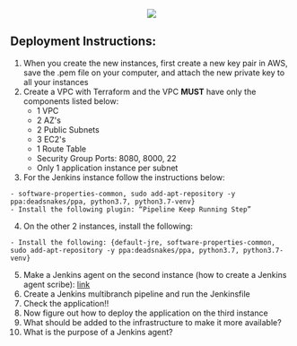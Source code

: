 <p align="center">
<img src="https://github.com/kura-labs-org/kuralabs_deployment_1/blob/main/Kuralogo.png">
</p>

## Deployment Instructions:
1. When you create the new instances, first create a new key pair in AWS, save the .pem file on your computer, and attach the new private key to all your instances
2. Create a VPC with Terraform and the VPC **MUST** have only the components listed below:
    - 1 VPC
    - 2 AZ's
    - 2 Public Subnets
    - 3 EC2's
    - 1 Route Table
    - Security Group Ports: 8080, 8000, 22
    - Only 1 application instance per subnet 
3. For the Jenkins instance follow the instructions below:
```
- software-properties-common, sudo add-apt-repository -y ppa:deadsnakes/ppa, python3.7, python3.7-venv}
- Install the following plugin: “Pipeline Keep Running Step”
```
4. On the other 2 instances, install the following:
```
- Install the following: {default-jre, software-properties-common, sudo add-apt-repository -y ppa:deadsnakes/ppa, python3.7, python3.7-venv}
```
5. Make a Jenkins agent on the second instance (how to create a Jenkins agent scribe): [link](https://scribehow.com/shared/Step-by-step_Guide_Creating_an_Agent_in_Jenkins__xeyUT01pSAiWXC3qN42q5w)
6. Create a Jenkins multibranch pipeline and run the Jenkinsfile 
7. Check the application!!
8. Now figure out how to deploy the application on the third instance
9. What should be added to the infrastructure to make it more available?
10. What is the purpose of a Jenkins agent? 


